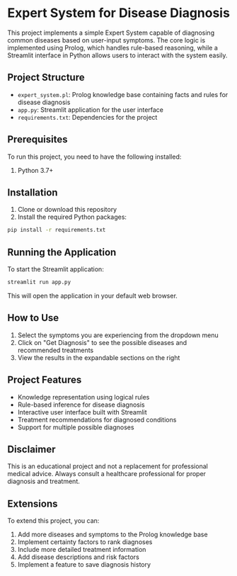 # Expert System for Disease Diagnosis

This project implements a simple Expert System capable of diagnosing common diseases based on user-input symptoms. The core logic is implemented using Prolog, which handles rule-based reasoning, while a Streamlit interface in Python allows users to interact with the system easily.

## Project Structure

- `expert_system.pl`: Prolog knowledge base containing facts and rules for disease diagnosis
- `app.py`: Streamlit application for the user interface
- `requirements.txt`: Dependencies for the project

## Prerequisites

To run this project, you need to have the following installed:

1. Python 3.7+

## Installation

1. Clone or download this repository
2. Install the required Python packages:

```bash
pip install -r requirements.txt
```

## Running the Application

To start the Streamlit application:

```bash
streamlit run app.py
```

This will open the application in your default web browser.

## How to Use

1. Select the symptoms you are experiencing from the dropdown menu
2. Click on "Get Diagnosis" to see the possible diseases and recommended treatments
3. View the results in the expandable sections on the right

## Project Features

- Knowledge representation using logical rules
- Rule-based inference for disease diagnosis
- Interactive user interface built with Streamlit
- Treatment recommendations for diagnosed conditions
- Support for multiple possible diagnoses

## Disclaimer

This is an educational project and not a replacement for professional medical advice. Always consult a healthcare professional for proper diagnosis and treatment.

## Extensions

To extend this project, you can:

1. Add more diseases and symptoms to the Prolog knowledge base
2. Implement certainty factors to rank diagnoses
3. Include more detailed treatment information
4. Add disease descriptions and risk factors
5. Implement a feature to save diagnosis history
